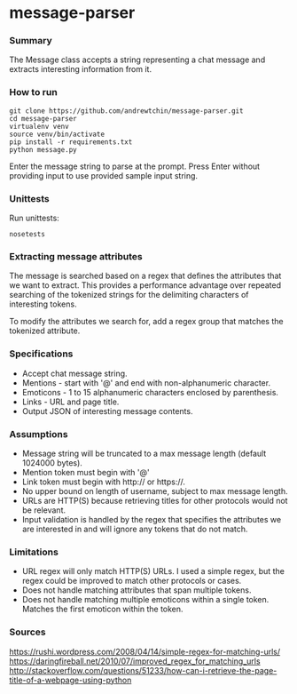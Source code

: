 # message-parser

### Summary

The Message class accepts a string representing a chat message and extracts
interesting information from it.

### How to run

```
git clone https://github.com/andrewtchin/message-parser.git
cd message-parser
virtualenv venv
source venv/bin/activate
pip install -r requirements.txt
python message.py
```


Enter the message string to parse at the prompt.
Press Enter without providing input to use provided sample input string.

### Unittests

Run unittests:
```
nosetests
```

### Extracting message attributes

The message is searched based on a regex that defines the
attributes that we want to extract. This provides a performance
advantage over repeated searching of the tokenized strings for the
delimiting characters of interesting tokens.

To modify the attributes we search for, add a regex group
that matches the tokenized attribute.

### Specifications

* Accept chat message string.
* Mentions - start with '@' and end with non-alphanumeric character.
* Emoticons - 1 to 15 alphanumeric characters enclosed by parenthesis.
* Links - URL and page title.
* Output JSON of interesting message contents.

### Assumptions

* Message string will be truncated to a max message length (default 1024000 bytes).
* Mention token must begin with '@'
* Link token must begin with http:// or https://.
* No upper bound on length of username, subject to max message length.
* URLs are HTTP(S) because retrieving titles for other protocols would
not be relevant.
* Input validation is handled by the regex that specifies the attributes
we are interested in and will ignore any tokens that do not match.


### Limitations

* URL regex will only match HTTP(S) URLs. I used a simple regex, but the
regex could be improved to match other protocols or cases.
* Does not handle matching attributes that span multiple tokens.
* Does not handle matching multiple emoticons within a single token. Matches the
first emoticon within the token.

### Sources

https://rushi.wordpress.com/2008/04/14/simple-regex-for-matching-urls/
https://daringfireball.net/2010/07/improved_regex_for_matching_urls
http://stackoverflow.com/questions/51233/how-can-i-retrieve-the-page-title-of-a-webpage-using-python
